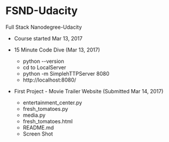 # FSND-Udacity
Full Stack Nanodegree-Udacity

* Course started Mar 13, 2017

* 15 Minute Code Dive (Mar 13, 2017)
  - python --version
  - cd to LocalServer
  - python -m SimplehTTPServer 8080
  - http://localhost:8080/
  

* First Project - Movie Trailer Website (Submitted Mar 14, 2017)
  - entertainment_center.py
  - fresh_tomatoes.py
  - media.py
  - fresh_tomatoes.html
  - README.md
  - Screen Shot
